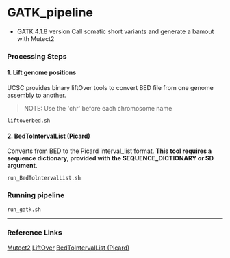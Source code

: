 # GATK_pipeline

- GATK 4.1.8 version
Call somatic short variants and generate a bamout with Mutect2
### Processing Steps

#### 1. Lift genome positions
UCSC provides binary liftOver tools to convert BED file from one genome assembly to another.
> NOTE: Use the 'chr' before each chromosome name

```
liftoverbed.sh
```

#### 2. BedToIntervalList (Picard)
Converts from BED to the Picard interval_list format.
**This tool requires a sequence dictionary, provided with the SEQUENCE_DICTIONARY or SD argument.**

```
run_BedTolntervalList.sh
```

### Running pipeline

```
run_gatk.sh
```

***

### Reference Links
[Mutect2](https://gatk.broadinstitute.org/hc/en-us/articles/360037593851-Mutect2)
[LiftOver](https://genome.sph.umich.edu/wiki/LiftOver#Binary_liftOver_tool0)
[BedToIntervalList (Picard)](https://gatk.broadinstitute.org/hc/en-us/articles/360036883931-BedToIntervalList-Picard-)
